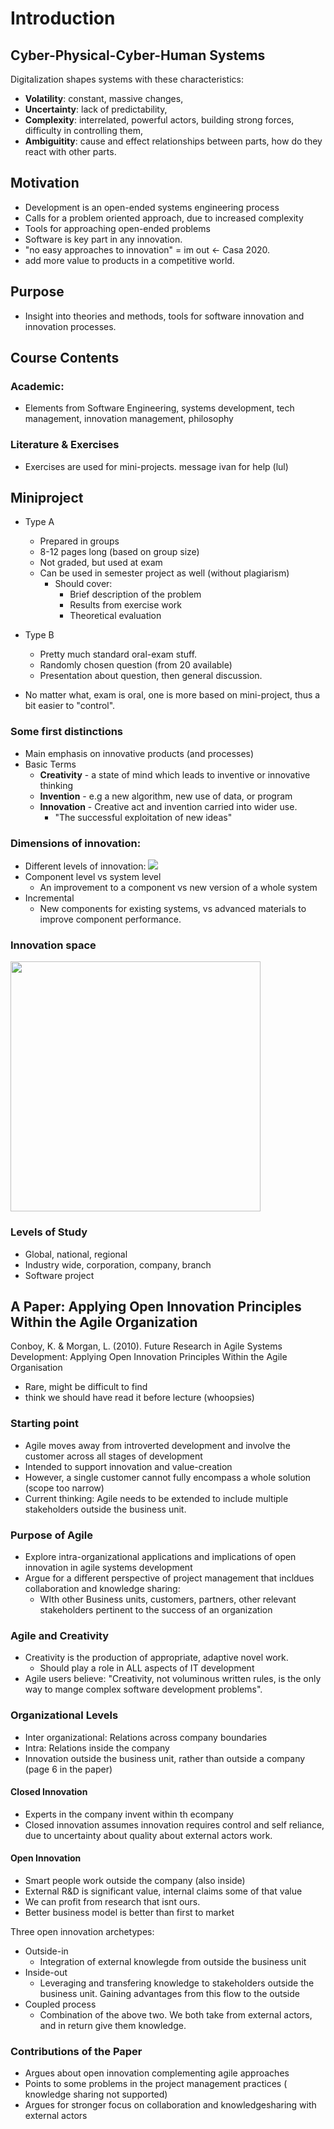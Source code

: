 # Introduction
## Cyber-Physical-Cyber-Human Systems
Digitalization shapes systems with these characteristics:
- **Volatility**: constant, massive changes,
- **Uncertainty**: lack of predictability,
- **Complexity**: interrelated, powerful actors, building strong forces, difficulty in controlling them,
- **Ambiguitity**: cause and effect relationships between parts, how do they react with other parts.

## Motivation
- Development is an open-ended systems engineering process
- Calls for a problem oriented approach, due to increased complexity
- Tools for approaching open-ended problems
- Software is key part in any innovation.
- "no easy approaches to innovation" = im out <- Casa 2020.
- add more value to products in a competitive world.
## Purpose
- Insight into theories and methods, tools for software innovation and innovation processes.

## Course Contents
### Academic:
- Elements from Software Engineering, systems development, tech management, innovation management, philosophy

### Literature & Exercises
- Exercises are used for mini-projects. message ivan for help (lul)
## Miniproject 
- Type A
  - Prepared in groups
  - 8-12 pages long (based on group size)
  - Not graded, but used at exam
  - Can be used in semester project as well (without plagiarism)
    - Should cover:
      - Brief description of the problem
      - Results from exercise work
      - Theoretical evaluation
- Type B
  - Pretty much standard oral-exam stuff.
  - Randomly chosen question (from 20 available)
  - Presentation about question, then general discussion.

- No matter what, exam is oral, one is more based on mini-project, thus a bit easier to "control".

### Some first distinctions
- Main emphasis on innovative products (and processes)
- Basic Terms
  - **Creativity** - a state of mind which leads to inventive or innovative thinking
  - **Invention** - e.g a new algorithm, new use of data, or program
  - **Innovation** - Creative act and invention carried into wider use.
    - "The successful exploitation of new ideas"

### Dimensions of innovation:
- Different levels of innovation:
![](https://bit.ly/2v3r0YE)
- Component level vs system level
  - An improvement to a component vs new version of a whole system
- Incremental
  - New components for existing systems, vs advanced materials to improve component performance.
### Innovation space
<img src="https://bit.ly/39a3Le8" width="400" />
<!-- TODO: - No idea what to write here :() <- tror vi mangler lidt af billedet.  -->

### Levels of Study
- Global, national, regional
- Industry wide,  corporation, company, branch
- Software project

## A Paper: Applying Open Innovation Principles Within the Agile Organization
Conboy, K. & Morgan, L. (2010). Future Research in Agile Systems Development: Applying Open Innovation Principles Within the Agile Organisation
- Rare, might be difficult to find
- think we should have read it before lecture (whoopsies)

### Starting point
- Agile moves away from introverted development and involve the customer across all stages of development
- Intended to support innovation and value-creation
- However, a single customer cannot fully encompass a whole solution (scope too narrow)
- Current thinking: Agile needs to be extended to include multiple stakeholders outside the business unit.

### Purpose of Agile
- Explore intra-organizational applications and implications of open innovation in agile systems development
- Argue for a different perspective of project management that incldues collaboration and knowledge sharing:
  - WIth other Business units, customers, partners, other relevant stakeholders pertinent to the success of an organization

### Agile and Creativity
- Creativity is the production of appropriate, adaptive novel work.
  - Should play a role in ALL aspects of IT development
- Agile users believe: "Creativity, not voluminous written rules, is the only way to mange complex software development problems".

### Organizational Levels
- Inter organizational: Relations across company boundaries
- Intra: Relations inside the company
- Innovation outside the business unit, rather than outside a company (page 6 in the paper)

#### Closed Innovation
- Experts in the company invent within th ecompany
- Closed innovation assumes innovation requires control and self reliance, due to uncertainty about quality about external actors work.

#### Open Innovation
- Smart people work outside the company (also inside)
- External R&D is significant value, internal claims some of that value
- We can profit from research that isnt ours.
- Better business model is better than first to market

Three open innovation archetypes:
- Outside-in
  - Integration of external knowlegde from outside the business unit
- Inside-out
  - Leveraging and transfering knowledge to stakeholders outside the business unit. Gaining advantages from this flow to the outside
- Coupled process
  - Combination of the above two. We both take from external actors, and in return give them knowledge.

### Contributions of the Paper
- Argues about open innovation complementing agile approaches
- Points to some problems in the project management practices ( knowledge sharing not supported)
- Argues for stronger focus on collaboration and knowledgesharing with external actors
